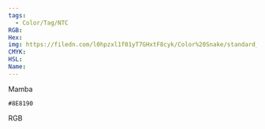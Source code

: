 ```yaml
---
tags:
  - Color/Tag/NTC
RGB:
Hex:
img: https://filedn.com/l0hpzxl1f01yT7GHxtF8cyk/Color%20Snake/standard_csv_to_svg/8E8190.svg
CMYK:
HSL:
Name:
---
```

Mamba
```palette
#8E8190
```
RGB
